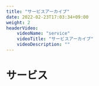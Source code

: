 ```yaml
---
title: "サービスアーカイブ"
date: 2022-02-23T17:03:34+09:00
weight: 2
headerVideo: 
    videoName: "service"
    videoTitle: "サービスアーカイブ"
    videoDescription: ""
---
```


# サービス
